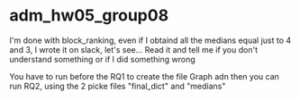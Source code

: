 # adm_hw05_group08

I'm done with block_ranking, even if I obtaind all the medians equal just to 4 and 3, I wrote it on slack, let's see...
Read it and tell me if you don't understand something or if I did something wrong

You have to run before the RQ1 to create the file Graph adn then you can run RQ2, using the 2 picke files "final_dict" and "medians"
